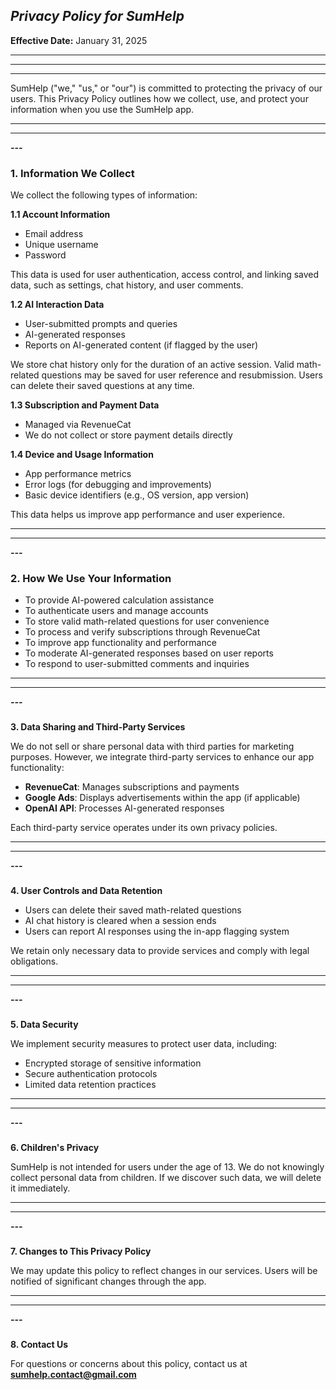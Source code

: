 ## **_Privacy Policy for SumHelp_**

**Effective Date:** January 31, 2025

---

---

---

SumHelp ("we," "us," or "our") is committed to protecting the privacy of our users. This Privacy Policy outlines how we collect, use, and protect your information when you use the SumHelp app.

---

---

**_---_**

### **1\. Information We Collect**

We collect the following types of information:

**1.1 Account Information**

-   Email address
-   Unique username
-   Password

This data is used for user authentication, access control, and linking saved data, such as settings, chat history, and user comments.

**1.2 AI Interaction Data**

-   User-submitted prompts and queries
-   AI-generated responses
-   Reports on AI-generated content (if flagged by the user)

We store chat history only for the duration of an active session. Valid math-related questions may be saved for user reference and resubmission. Users can delete their saved questions at any time.

**1.3 Subscription and Payment Data**

-   Managed via RevenueCat
-   We do not collect or store payment details directly

**1.4 Device and Usage Information**

-   App performance metrics
-   Error logs (for debugging and improvements)
-   Basic device identifiers (e.g., OS version, app version)

This data helps us improve app performance and user experience.

---

---

**_---_**

### **2\. How We Use Your Information**

-   To provide AI-powered calculation assistance
-   To authenticate users and manage accounts
-   To store valid math-related questions for user convenience
-   To process and verify subscriptions through RevenueCat
-   To improve app functionality and performance
-   To moderate AI-generated responses based on user reports
-   To respond to user-submitted comments and inquiries

---

---

**_---_**

###

**3\. Data Sharing and Third-Party Services**

We do not sell or share personal data with third parties for marketing purposes. However, we integrate third-party services to enhance our app functionality:

-   **RevenueCat**: Manages subscriptions and payments
-   **Google Ads**: Displays advertisements within the app (if applicable)
-   **OpenAI API**: Processes AI-generated responses

Each third-party service operates under its own privacy policies.

---

---

**_---_**

###

**4\. User Controls and Data Retention**

-   Users can delete their saved math-related questions
-   AI chat history is cleared when a session ends
-   Users can report AI responses using the in-app flagging system

We retain only necessary data to provide services and comply with legal obligations.

---

---

**_---_**

###

**5\. Data Security**

We implement security measures to protect user data, including:

-   Encrypted storage of sensitive information
-   Secure authentication protocols
-   Limited data retention practices

---

---

**_---_**

###

**6\. Children&#39;s Privacy**

SumHelp is not intended for users under the age of 13. We do not knowingly collect personal data from children. If we discover such data, we will delete it immediately.

---

---

**_---_**

###

**7\. Changes to This Privacy Policy**

We may update this policy to reflect changes in our services. Users will be notified of significant changes through the app.

---

---

**_---_**

###

**8\. Contact Us**

For questions or concerns about this policy, contact us at **<sumhelp.contact@gmail.com>**
